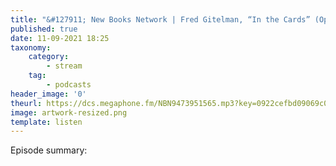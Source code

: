 ```yaml
---
title: "&#127911; New Books Network | Fred Gitelman, “In the Cards” (Open Agenda, 2021)"
published: true
date: 11-09-2021 18:25
taxonomy:
    category:
        - stream
    tag:
        - podcasts
header_image: '0'
theurl: https://dcs.megaphone.fm/NBN9473951565.mp3?key=0922cefbd09069c051b3018d32b26ed3&via=8da59d0c-d12d-11eb-bedf-dba52de59154
image: artwork-resized.png
template: listen
--- 
```

Episode summary: 
